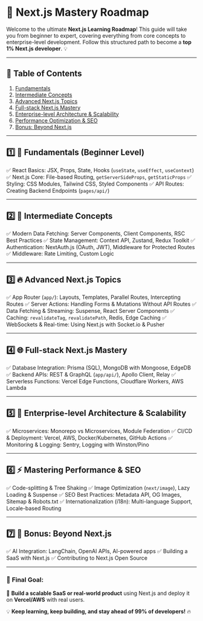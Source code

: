 # 🚀 Next.js Mastery Roadmap

Welcome to the ultimate **Next.js Learning Roadmap**! This guide will take you from beginner to expert, covering everything from core concepts to enterprise-level development. Follow this structured path to become a **top 1% Next.js developer**. 💡

---

## 📌 **Table of Contents**

1. [Fundamentals](#-fundamentals-beginner-level)
2. [Intermediate Concepts](#-intermediate-concepts)
3. [Advanced Next.js Topics](#-advanced-nextjs-topics)
4. [Full-stack Next.js Mastery](#-full-stack-nextjs-mastery)
5. [Enterprise-level Architecture & Scalability](#-enterprise-level-architecture--scalability)
6. [Performance Optimization & SEO](#-mastering-performance--seo)
7. [Bonus: Beyond Next.js](#-bonus-beyond-nextjs)

---

## 1️⃣ 🎯 **Fundamentals (Beginner Level)**
✅ React Basics: JSX, Props, State, Hooks (`useState`, `useEffect`, `useContext`)
✅ Next.js Core: File-based Routing, `getServerSideProps`, `getStaticProps`
✅ Styling: CSS Modules, Tailwind CSS, Styled Components
✅ API Routes: Creating Backend Endpoints (`pages/api/`)

---

## 2️⃣ 🚀 **Intermediate Concepts**
✅ Modern Data Fetching: Server Components, Client Components, RSC Best Practices
✅ State Management: Context API, Zustand, Redux Toolkit
✅ Authentication: NextAuth.js (OAuth, JWT), Middleware for Protected Routes
✅ Middleware: Rate Limiting, Custom Logic

---

## 3️⃣ 🔥 **Advanced Next.js Topics**
✅ App Router (`app/`): Layouts, Templates, Parallel Routes, Intercepting Routes
✅ Server Actions: Handling Forms & Mutations Without API Routes
✅ Data Fetching & Streaming: Suspense, React Server Components
✅ Caching: `revalidateTag`, `revalidatePath`, Redis, Edge Caching
✅ WebSockets & Real-time: Using Next.js with Socket.io & Pusher

---

## 4️⃣ 🌐 **Full-stack Next.js Mastery**
✅ Database Integration: Prisma (SQL), MongoDB with Mongoose, EdgeDB
✅ Backend APIs: REST & GraphQL (`app/api/`), Apollo Client, Relay
✅ Serverless Functions: Vercel Edge Functions, Cloudflare Workers, AWS Lambda

---

## 5️⃣ 🏢 **Enterprise-level Architecture & Scalability**
✅ Microservices: Monorepo vs Microservices, Module Federation
✅ CI/CD & Deployment: Vercel, AWS, Docker/Kubernetes, GitHub Actions
✅ Monitoring & Logging: Sentry, Logging with Winston/Pino

---

## 6️⃣ ⚡ **Mastering Performance & SEO**
✅ Code-splitting & Tree Shaking
✅ Image Optimization (`next/image`), Lazy Loading & Suspense
✅ SEO Best Practices: Metadata API, OG Images, Sitemap & Robots.txt
✅ Internationalization (i18n): Multi-language Support, Locale-based Routing

---

## 7️⃣ 🎁 **Bonus: Beyond Next.js**
✅ AI Integration: LangChain, OpenAI APIs, AI-powered apps
✅ Building a SaaS with Next.js
✅ Contributing to Next.js Open Source

---

### 🎯 **Final Goal:**
🚀 **Build a scalable SaaS or real-world product** using Next.js and deploy it on **Vercel/AWS** with real users.

💡 **Keep learning, keep building, and stay ahead of 99% of developers!** 🔥

